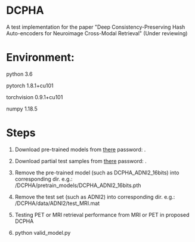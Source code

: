 # DCPHA
A test implementation for the paper "Deep Consistency-Preserving Hash Auto-encoders for Neuroimage Cross-Modal Retrieval" (Under reviewing)

# Environment:

python        3.6

pytorch       1.8.1+cu101

torchvision   0.9.1+cu101

numpy         1.18.5

# Steps

1. Download pre-trained models from [there]() password: .

2. Download partial test samples from [there]() password: .

3. Remove the pre-trained model (such as DCPHA_ADNI2_16bits) into corresponding dir. e.g.: /DCPHA/pretrain_models/DCPHA_ADNI2_16bits.pth

4. Remove the test set (such as ADNI2) into corresponding dir. e.g.: /DCPHA/data/ADNI2/test_MRI.mat

6. Testing PET or MRI retrieval performance from MRI or PET in proposed DCPHA

7. python valid_model.py

